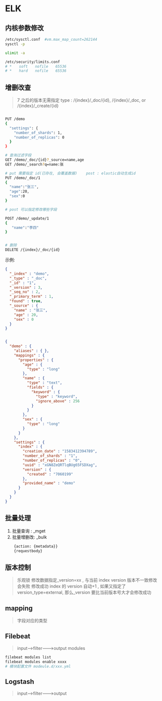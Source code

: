 # ELK

## 内核参数修改

```bash
/etc/sysctl.conf  #vm.max_map_count=262144
sysctl -p

ulimit -a

/etc/security/limits.conf
# *　　soft　　nofile　　65536
# *　　hard　　nofile　　65536
```

## 增删改查

> 7 之后的版本无需指定 type : /{index}/\_doc/{id}, /{index}/\_doc, or /{index}/\_create/{id}

```bash

PUT /demo
{
  "settings": {
    "number_of_shards": 1,
    "number_of_replicas": 0
  }
}

# 查询过滤字段
GET /demo/_doc/{id}?_source=name,age
GET /demo/_search?q=name:张

# put 需要指定 id(已存在, 会覆盖数据)    post : elastic自动生成id
PUT /demo/_doc/1
{
  "name":"张三",
  "age":20,
  "sex":0
}

# post 可以指定修改哪些字段

POST /demo/_update/1
{
   "name":"李四"
}


# 删除
DELETE /{index}/_doc/{id}

```

示例:

```json
{
  "_index" : "demo",
  "_type" : "_doc",
  "_id" : "1",
  "_version" : 3,
  "_seq_no" : 2,
  "_primary_term" : 1,
  "found" : true,
  "_source" : {
    "name" : "张三",
    "age" : 20,
    "sex" : 0
  }
}


{
  "demo" : {
    "aliases" : { },
    "mappings" : {
      "properties" : {
        "age" : {
          "type" : "long"
        },
        "name" : {
          "type" : "text",
          "fields" : {
            "keyword" : {
              "type" : "keyword",
              "ignore_above" : 256
            }
          }
        },
        "sex" : {
          "type" : "long"
        }
      }
    },
    "settings" : {
      "index" : {
        "creation_date" : "1583412394789",
        "number_of_shards" : "1",
        "number_of_replicas" : "0",
        "uuid" : "xGN8ZeQRTlqBUg65FSDXag",
        "version" : {
          "created" : "7060199"
        },
        "provided_name" : "demo"
      }
    }
  }
}

```

## 批量处理

1. 批量查询 : \_mget
2. 批量增删改: \_bulk

```bash
    {action: {metadata}}
    {requestbody}
```

## 版本控制

> 乐观锁 修改数据指定\_version=xx , 与当前 index version 版本不一致修改会失败
> 修改成功 index 的 version 自动+1 , 如果又指定了 version_type=external, 那么\_version 要比当前版本号大才会修改成功

## mapping

> 字段对应的类型

## Filebeat

> input-->filter--->output modules

```bash
filebeat modules list
filebeat modules enable xxxx
# 模块配置文件 modeule.d/xxx.yml
```

## Logstash

> input-->filter--->output
